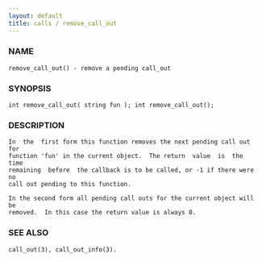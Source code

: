 ```yaml
---
layout: default
title: calls / remove_call_out
---
```


### NAME

    remove_call_out() - remove a pending call_out


### SYNOPSIS

    int remove_call_out( string fun ); int remove_call_out();


### DESCRIPTION

    In  the  first form this function removes the next pending call out for
    function 'fun' in the current object.  The return  value  is  the  time
    remaining  before  the callback is to be called, or -1 if there were no
    call out pending to this function.

    In the second form all pending call outs for the current object will be
    removed.  In this case the return value is always 0.


### SEE ALSO

    call_out(3), call_out_info(3).

